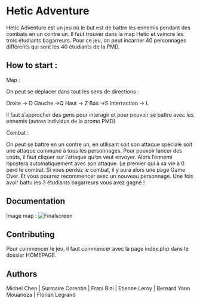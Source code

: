 
# Hetic Adventure
Hetic Adventure est un jeu où le but est de battre les ennemis pendant des combats en un contre un. Il faut trouver dans la map Hetic et vaincre les trois étudiants bagarreurs. Pour ce jeu, on peut incarner 40 personnages différents qui sont les 40 étudiants de la PMD.

## How to start :

Map :

On peut se déplacer dans tout les sens de directions : 

Droite → D
Gauche →Q
Haut → Z
Bas →S
interraction → L

Il faut s’approcher des gens pour interagir et pour pouvoir se battre avec les ennemis (autres individus de la promo PMD)


Combat :

On peut se battre en un contre un, en utilisant soit son attaque spéciale soit une attaque commune à tous les personnages. Pour pouvoir lancer des coûts, il faut cliquer sur l’attaque qu’on veut envoyer. Alors l’ennemi ripostera automatiquement avec son attaque. Le premier qui à sa vie à 0 perd le combat. Si vous perdez le combat, il y aura alors une page Game Over. Et vous pourrez recommencer avec un nouveau personnage. Une fois avoir battu les 3 étudiants bagarreurs vous avez gagné !

## Documentation

Image map : ![Finalscreen](https://user-images.githubusercontent.com/94170725/168302308-5c1e6a1a-c0d4-4855-aa7a-fbd406b8c380.png)



## Contributing


Pour commencer le jeu, il faut commencer avec la page index.php dans le dossier HOMEPAGE.

## Authors

Michel Chen | Surmaire Corentin | Frani Bizi | Etienne Leroy | Bernard Yann Mouandza | Florian Legrand



